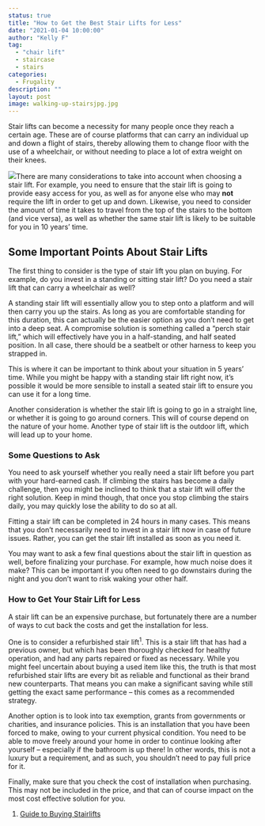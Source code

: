 ```yaml
---
status: true
title: "How to Get the Best Stair Lifts for Less"
date: "2021-01-04 10:00:00"
author: "Kelly F"
tag:
  - "chair lift"
  - staircase
  - stairs
categories:
  - Frugality
description: ""
layout: post
image: walking-up-stairsjpg.jpg
---
```


Stair lifts can become a necessity for many people once they reach a certain age. These are of course platforms that can carry an individual up and down a flight of stairs, thereby allowing them to change floor with the use of a wheelchair, or without needing to place a lot of extra weight on their knees.

![](/posts/walking-up-stairsjpg-1024x763.jpg)There are many considerations to take into account when choosing a stair lift. For example, you need to ensure that the stair lift is going to provide easy access for you, as well as for anyone else who may **not** require the lift in order to get up and down. Likewise, you need to consider the amount of time it takes to travel from the top of the stairs to the bottom (and vice versa), as well as whether the same stair lift is likely to be suitable for you in 10 years’ time.

## Some Important Points About Stair Lifts

The first thing to consider is the type of stair lift you plan on buying. For example, do you invest in a standing or sitting stair lift? Do you need a stair lift that can carry a wheelchair as well?

A standing stair lift will essentially allow you to step onto a platform and will then carry you up the stairs. As long as you are comfortable standing for this duration, this can actually be the easier option as you don’t need to get into a deep seat. A compromise solution is something called a “perch stair lift,” which will effectively have you in a half-standing, and half seated position. In all case, there should be a seatbelt or other harness to keep you strapped in.

This is where it can be important to think about your situation in 5 years’ time. While you might be happy with a standing stair lift right now, it’s possible it would be more sensible to install a seated stair lift to ensure you can use it for a long time.

Another consideration is whether the stair lift is going to go in a straight line, or whether it is going to go around corners. This will of course depend on the nature of your home. Another type of stair lift is the outdoor lift, which will lead up to your home.

### Some Questions to Ask

You need to ask yourself whether you really need a stair lift before you part with your hard-earned cash. If climbing the stairs has become a daily challenge, then you might be inclined to think that a stair lift will offer the right solution. Keep in mind though, that once you stop climbing the stairs daily, you may quickly lose the ability to do so at all.

Fitting a stair lift can be completed in 24 hours in many cases. This means that you don’t necessarily need to invest in a stair lift now in case of future issues. Rather, you can get the stair lift installed as soon as you need it.

You may want to ask a few final questions about the stair lift in question as well, before finalizing your purchase. For example, how much noise does it make? This can be important if you often need to go downstairs during the night and you don’t want to risk waking your other half.

### How to Get Your Stair Lift for Less

A stair lift can be an expensive purchase, but fortunately there are a number of ways to cut back the costs and get the installation for less.

One is to consider a refurbished stair lift<sup>1</sup>. This is a stair lift that has had a previous owner, but which has been thoroughly checked for healthy operation, and had any parts repaired or fixed as necessary. While you might feel uncertain about buying a used item like this, the truth is that most refurbished stair lifts are every bit as reliable and functional as their brand new counterparts. That means you can make a significant saving while still getting the exact same performance – this comes as a recommended strategy.

Another option is to look into tax exemption, grants from governments or charities, and insurance policies. This is an installation that you have been forced to make, owing to your current physical condition. You need to be able to move freely around your home in order to continue looking after yourself – especially if the bathroom is up there! In other words, this is not a luxury but a requirement, and as such, you shouldn’t need to pay full price for it.

Finally, make sure that you check the cost of installation when purchasing. This may not be included in the price, and that can of course impact on the most cost effective solution for you.

1. [Guide to Buying Stairlifts](https://www.ageukmobility.co.uk/stairlifts-buying-guide)
